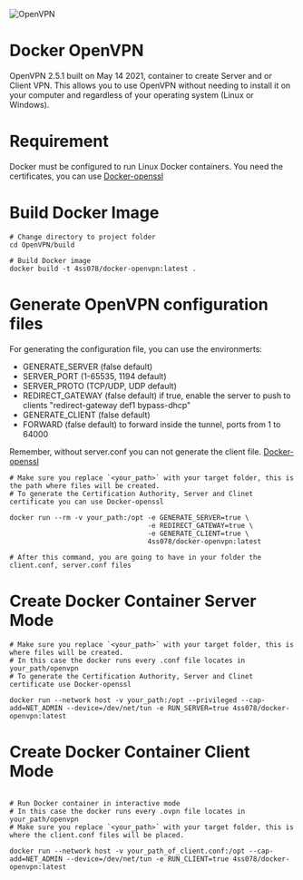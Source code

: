 ![OpenVPN](https://upload.wikimedia.org/wikipedia/commons/thumb/f/f5/OpenVPN_logo.svg/512px-OpenVPN_logo.svg.png)

# Docker OpenVPN

OpenVPN 2.5.1 built on May 14 2021, container to create Server and or Client VPN. This allows you to use OpenVPN without needing to install it on your computer and regardless of your operating system (Linux or Windows).

# Requirement

Docker must be configured to run Linux Docker containers. You need the certificates, you can use [Docker-openssl](https://github.com/gscafo78/docker-openssl)

# Build Docker Image

```shell
# Change directory to project folder
cd OpenVPN/build

# Build Docker image
docker build -t 4ss078/docker-openvpn:latest .

```

# Generate OpenVPN configuration files
For generating the configuration file, you can use the environmerts:
* GENERATE_SERVER (false default)
* SERVER_PORT (1-65535, 1194 default)
* SERVER_PROTO (TCP/UDP, UDP default)
* REDIRECT_GATEWAY (false default) if true, enable the server to push to clients "redirect-gateway def1 bypass-dhcp"
* GENERATE_CLIENT (false default)
* FORWARD (false default) to forward inside the tunnel, ports from 1 to 64000
  
Remember, without server.conf you can not generate the client file.
[Docker-openssl](https://github.com/gscafo78/docker-openssl)

```shell
# Make sure you replace `<your_path>` with your target folder, this is the path where files will be created.
# To generate the Certification Authority, Server and Clinet certificate you can use Docker-openssl

docker run --rm -v your_path:/opt -e GENERATE_SERVER=true \
                                  -e REDIRECT_GATEWAY=true \
                                  -e GENERATE_CLIENT=true \
                                  4ss078/docker-openvpn:latest

# After this command, you are going to have in your folder the client.conf, server.conf files
```

# Create Docker Container Server Mode

```shell
# Make sure you replace `<your_path>` with your target folder, this is where files will be created.
# In this case the docker runs every .conf file locates in your_path/openvpn
# To generate the Certification Authority, Server and Clinet certificate use Docker-openssl 

docker run --network host -v your_path:/opt --privileged --cap-add=NET_ADMIN --device=/dev/net/tun -e RUN_SERVER=true 4ss078/docker-openvpn:latest
```

# Create Docker Container Client Mode

```shell

# Run Docker container in interactive mode
# In this case the docker runs every .ovpn file locates in your_path/openvpn
# Make sure you replace `<your_path>` with your target folder, this is where the client.conf files will be placed.

docker run --network host -v your_path_of_client.conf:/opt --cap-add=NET_ADMIN --device=/dev/net/tun -e RUN_CLIENT=true 4ss078/docker-openvpn:latest
```
